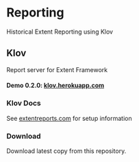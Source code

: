 # Reporting
Historical Extent Reporting using Klov

## Klov

Report server for Extent Framework

#### Demo 0.2.0:  [klov.herokuapp.com](http://klov.herokuapp.com)

### Klov Docs

See [extentreports.com](http://extentreports.com/docs/versions/4/java/klov.html) for setup information

### Download

Download latest copy from this repository. 

